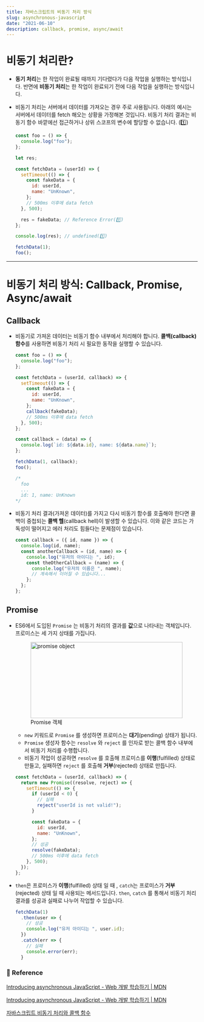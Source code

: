 ```yaml
---
title: 자바스크립트의 비동기 처리 방식
slug: asynchronous-javascript
date: "2021-06-10"
description: callback, promise, async/await
---
```


# 비동기 처리란?

- **동기 처리**는 한 작업이 완료될 때까지 기다렸다가 다음 작업을 실행하는 방식입니다. 반면에 **비동기 처리**는 한 작업이 완료되기 전에 다음 작업을 실행하는 방식입니다.
- 비동기 처리는 서버에서 데이터를 가져오는 경우 주로 사용됩니다. 아래의 예시는 서버에서 데이터를 fetch 해오는 상황을 가정해본 것입니다. 비동기 처리 결과는 비동기 함수 바깥에선 접근하거나 상위 스코프의 변수에 할당할 수 없습니다. (1️⃣)

  ```js
  const foo = () => {
    console.log("foo");
  };

  let res;

  const fetchData = (userId) => {
    setTimeout(() => {
      const fakeData = {
        id: userId,
        name: "UnKnown",
      };
      // 500ms 이후에 data fetch
    }, 500);

    res = fakeData; // Reference Error(1️⃣)
  };

  console.log(res); // undefined(1️⃣)

  fetchData(1);
  foo();
  ```

---

# 비동기 처리 방식: Callback, Promise, Async/await

## Callback

- 비동기로 가져온 데이터는 비동기 함수 내부에서 처리해야 합니다. **콜백(callback) 함수**를 사용하면 비동기 처리 시 필요한 동작을 실행할 수 있습니다.

  ```js
  const foo = () => {
    console.log("foo");
  };

  const fetchData = (userId, callback) => {
    setTimeout(() => {
      const fakeData = {
        id: userId,
        name: "UnKnown",
      };
      callback(fakeData);
      // 500ms 이후에 data fetch
    }, 500);
  };

  const callback = (data) => {
    console.log(`id: ${data.id}, name: ${data.name}`);
  };

  fetchData(1, callback);
  foo();

  /*
    foo
    ...
    id: 1, name: UnKnown
  */
  ```

- 비동기 처리 결과(가져온 데이터)를 가지고 다시 비동기 함수를 호출해야 한다면 콜백이 중첩되는 **콜백 헬**(callback hell)이 발생할 수 있습니다. 이와 같은 코드는 가독성이 떨어지고 에러 처리도 힘들다는 문제점이 있습니다.

  ```js
  const callback = ({ id, name }) => {
    console.log(id, name);
    const anotherCallback = (id, name) => {
      console.log("유저의 아이디는 ", id);
      const theOtherCallback = (name) => {
        console.log("유저의 이름은 ", name);
        // 계속해서 이어질 수 있습니다...
      };
    };
  };
  ```

## Promise

- ES6에서 도입된 `Promise` 는 비동기 처리의 결과를 **값**으로 나타내는 객체입니다. 프로미스는 세 가지 상태를 가집니다.

  <figure>
  <img src="../images/promise.png" alt="promise object" width="400" height="200" />
  <figcaption>Promise 객체</figcaption>
  </figure>

  - `new` 키워드로 `Promise` 를 생성하면 프로미스는 **대기**(pending) 상태가 됩니다.
  - `Promise` 생성자 함수는 `resolve` 와 `reject` 를 인자로 받는 콜백 함수 내부에서 비동기 처리를 수행합니다.
  - 비동기 작업이 성공하면 `resolve` 를 호출해 프로미스를 **이행**(fulfilled) 상태로 만들고, 실패하면 `reject` 를 호출해 **거부**(rejected) 상태로 만듭니다.

  ```js
  const fetchData = (userId, callback) => {
    return new Promise((resolve, reject) => {
      setTimeout(() => {
        if (userId < 0) {
          // 실패
          reject("userId is not valid!");
        }

        const fakeData = {
          id: userId,
          name: "UnKnown",
        };
        // 성공
        resolve(fakeData);
        // 500ms 이후에 data fetch
      }, 500);
    });
  };
  ```

- `then`은 프로미스가 **이행**(fulfilled) 상태 일 때 , `catch`는 프로미스가 **거부**(rejected) 상태 일 때 사용되는 메서드입니다. `then`, `catch` 를 통해서 비동기 처리 결과를 성공과 실패로 나누어 작업할 수 있습니다.

  ```js
  fetchData(1)
    .then(user => {
      // 성공
      console.log("유저 아이디는 ", user.id);
    })
    .catch(err => {
      // 실패
      console.error(err);
    }
  ```

### 🔗 Reference

[Introducing asynchronous JavaScript - Web 개발 학습하기 | MDN](https://developer.mozilla.org/ko/docs/Learn/JavaScript/Asynchronous/Introducing)

[Introducing asynchronous JavaScript - Web 개발 학습하기 | MDN](https://developer.mozilla.org/ko/docs/Learn/JavaScript/Asynchronous/Introducing)

[자바스크립트 비동기 처리와 콜백 함수](https://joshua1988.github.io/web-development/javascript/javascript-asynchronous-operation/)

